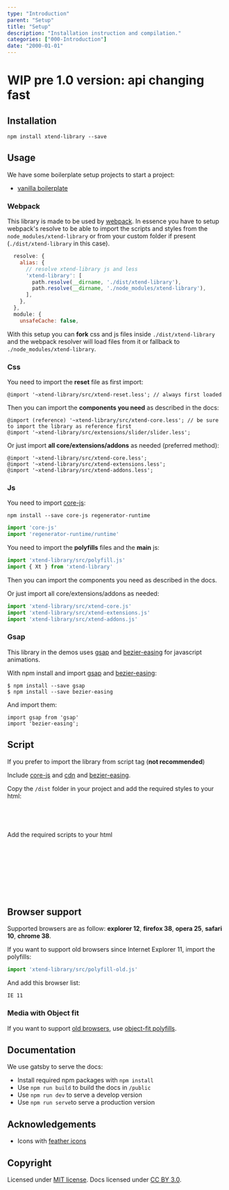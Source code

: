 ```yaml
---
type: "Introduction"
parent: "Setup"
title: "Setup"
description: "Installation instruction and compilation."
categories: ["000-Introduction"]
date: "2000-01-01"
---
```


# WIP pre 1.0 version: api changing fast

## Installation

```Shell
npm install xtend-library --save
```

## Usage

We have some boilerplate setup projects to start a project:

* [vanilla boilerplate](https://github.com/minimit/xtend-theme-vanilla)

### Webpack

This library is made to be used by [webpack](https://github.com/webpack). In essence you have to setup webpack's resolve to be able to import the scripts and styles from the `node_modules/xtend-library` or from your custom folder if present (`./dist/xtend-library` in this case).

```jsx
  resolve: {
    alias: {
      // resolve xtend-library js and less
      'xtend-library': [
        path.resolve(__dirname, './dist/xtend-library'),
        path.resolve(__dirname, './node_modules/xtend-library'),
      ],
    },
  },
  module: {
    unsafeCache: false,
```

With this setup you can **fork** css and js files inside `./dist/xtend-library` and the webpack resolver will load files from it or fallback to `./node_modules/xtend-library`.

### Css

You need to import the **reset** file as first import:

```less
@import '~xtend-library/src/xtend-reset.less'; // always first loaded
```

Then you can import the **components you need** as described in the docs:

```less
@import (reference) '~xtend-library/src/xtend-core.less'; // be sure to import the library as reference first
@import '~xtend-library/src/extensions/slider/slider.less';
```

Or just import **all core/extensions/addons** as needed (preferred method):

```less
@import '~xtend-library/src/xtend-core.less';
@import '~xtend-library/src/xtend-extensions.less';
@import '~xtend-library/src/xtend-addons.less';
```

### Js

You need to import [core-js](https://github.com/zloirock/core-js):

```Shell
npm install --save core-js regenerator-runtime
```

```jsx
import 'core-js'
import 'regenerator-runtime/runtime'
```

You need to import the **polyfills** files and the **main** js:

```jsx
import 'xtend-library/src/polyfill.js'
import { Xt } from 'xtend-library'
```

Then you can import the components you need as described in the docs.

Or just import all core/extensions/addons as needed:

```jsx
import 'xtend-library/src/xtend-core.js'
import 'xtend-library/src/xtend-extensions.js'
import 'xtend-library/src/xtend-addons.js'
```

### Gsap

This library in the demos uses [gsap](https://github.com/greensock/GreenSock-JS) and [bezier-easing](https://github.com/gre/bezier-easing) for javascript animations.

With npm install and import [gsap](https://www.npmjs.com/package/gsap) and [bezier-easing](https://www.npmjs.com/package/bezier-easing):

```
$ npm install --save gsap
$ npm install --save bezier-easing
```

And import them:

```
import gsap from 'gsap'
import 'bezier-easing';
```

## Script

If you prefer to import the library from script tag (**not recommended**)

Include [core-js](https://cdnjs.com/libraries/core-js) and [cdn](https://cdnjs.com/libraries/gsap) and [bezier-easing](https://www.jsdelivr.com/package/npm/bezier-easing).

Copy the `/dist` folder in your project and add the required styles to your html:

<pre class="language-markup">
<code class="language-markup">
<link rel="stylesheet" href="dist/xtend.min.css"/>
</code>
</pre>

Add the required scripts to your html

<pre class="language-markup">
<code class="language-markup">
<script src="dist/xtend-core.js"></script>
<!-- or <script src="dist/xtend-core-extensions.js"></script> -->
<!-- or <script src="dist/xtend-core-extensions-addons.js"></script> -->
</code>
</pre>

## Browser support

Supported browsers are as follow: **explorer 12**, **firefox 38**, **opera 25**, **safari 10**, **chrome 38**.

If you want to support old browsers since Internet Explorer 11, import the polyfills:

```jsx
import 'xtend-library/src/polyfill-old.js'
```

And add this browser list:

```Shell
IE 11
```

### Media with Object fit

If you want to support [old browsers](https://caniuse.com/#feat=object-fit), use [object-fit polyfills](https://github.com/fregante/object-fit-images).

## Documentation

We use gatsby to serve the docs:

* Install required npm packages with `npm install`
* Use `npm run build` to build the docs in `/public`
* Use `npm run dev` to serve a develop version
* Use `npm run serve`to serve a production version

## Acknowledgements

* Icons with [feather icons](https://github.com/feathericons/feather)

## Copyright

Licensed under [MIT license](https://github.com/minimit/xtend-library/blob/master/LICENSE).
Docs licensed under [CC BY 3.0](https://github.com/minimit/xtend-library/blob/master/LICENSE-DOCS).
